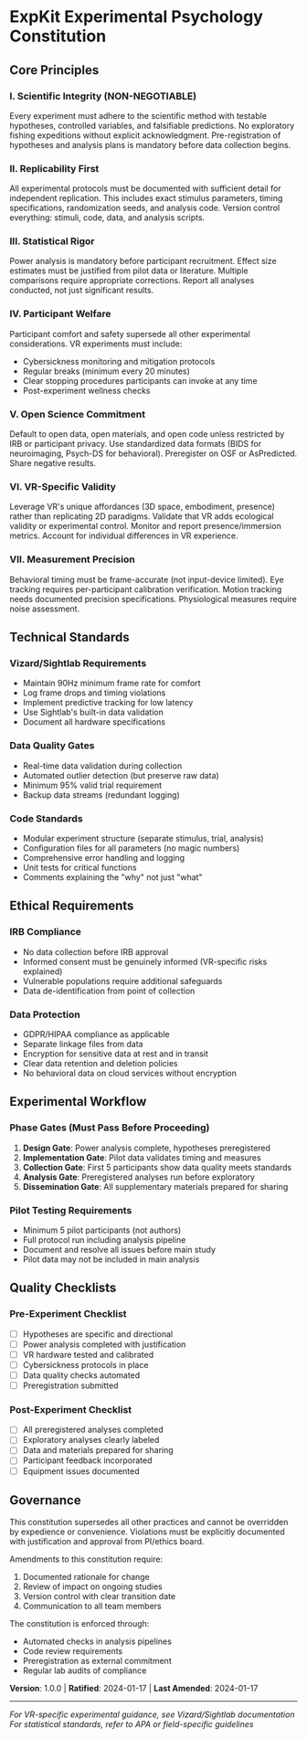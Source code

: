 # ExpKit Experimental Psychology Constitution

## Core Principles

### I. Scientific Integrity (NON-NEGOTIABLE)
Every experiment must adhere to the scientific method with testable hypotheses, controlled variables, and falsifiable predictions. No exploratory fishing expeditions without explicit acknowledgment. Pre-registration of hypotheses and analysis plans is mandatory before data collection begins.

### II. Replicability First
All experimental protocols must be documented with sufficient detail for independent replication. This includes exact stimulus parameters, timing specifications, randomization seeds, and analysis code. Version control everything: stimuli, code, data, and analysis scripts.

### III. Statistical Rigor
Power analysis is mandatory before participant recruitment. Effect size estimates must be justified from pilot data or literature. Multiple comparisons require appropriate corrections. Report all analyses conducted, not just significant results.

### IV. Participant Welfare
Participant comfort and safety supersede all other experimental considerations. VR experiments must include:
- Cybersickness monitoring and mitigation protocols
- Regular breaks (minimum every 20 minutes)
- Clear stopping procedures participants can invoke at any time
- Post-experiment wellness checks

### V. Open Science Commitment
Default to open data, open materials, and open code unless restricted by IRB or participant privacy. Use standardized data formats (BIDS for neuroimaging, Psych-DS for behavioral). Preregister on OSF or AsPredicted. Share negative results.

### VI. VR-Specific Validity
Leverage VR's unique affordances (3D space, embodiment, presence) rather than replicating 2D paradigms. Validate that VR adds ecological validity or experimental control. Monitor and report presence/immersion metrics. Account for individual differences in VR experience.

### VII. Measurement Precision
Behavioral timing must be frame-accurate (not input-device limited). Eye tracking requires per-participant calibration verification. Motion tracking needs documented precision specifications. Physiological measures require noise assessment.

## Technical Standards

### Vizard/Sightlab Requirements
- Maintain 90Hz minimum frame rate for comfort
- Log frame drops and timing violations
- Implement predictive tracking for low latency
- Use Sightlab's built-in data validation
- Document all hardware specifications

### Data Quality Gates
- Real-time data validation during collection
- Automated outlier detection (but preserve raw data)
- Minimum 95% valid trial requirement
- Backup data streams (redundant logging)

### Code Standards
- Modular experiment structure (separate stimulus, trial, analysis)
- Configuration files for all parameters (no magic numbers)
- Comprehensive error handling and logging
- Unit tests for critical functions
- Comments explaining the "why" not just "what"

## Ethical Requirements

### IRB Compliance
- No data collection before IRB approval
- Informed consent must be genuinely informed (VR-specific risks explained)
- Vulnerable populations require additional safeguards
- Data de-identification from point of collection

### Data Protection
- GDPR/HIPAA compliance as applicable
- Separate linkage files from data
- Encryption for sensitive data at rest and in transit
- Clear data retention and deletion policies
- No behavioral data on cloud services without encryption

## Experimental Workflow

### Phase Gates (Must Pass Before Proceeding)
1. **Design Gate**: Power analysis complete, hypotheses preregistered
2. **Implementation Gate**: Pilot data validates timing and measures
3. **Collection Gate**: First 5 participants show data quality meets standards
4. **Analysis Gate**: Preregistered analyses run before exploratory
5. **Dissemination Gate**: All supplementary materials prepared for sharing

### Pilot Testing Requirements
- Minimum 5 pilot participants (not authors)
- Full protocol run including analysis pipeline
- Document and resolve all issues before main study
- Pilot data may not be included in main analysis

## Quality Checklists

### Pre-Experiment Checklist
- [ ] Hypotheses are specific and directional
- [ ] Power analysis completed with justification
- [ ] VR hardware tested and calibrated
- [ ] Cybersickness protocols in place
- [ ] Data quality checks automated
- [ ] Preregistration submitted

### Post-Experiment Checklist
- [ ] All preregistered analyses completed
- [ ] Exploratory analyses clearly labeled
- [ ] Data and materials prepared for sharing
- [ ] Participant feedback incorporated
- [ ] Equipment issues documented

## Governance

This constitution supersedes all other practices and cannot be overridden by expedience or convenience. Violations must be explicitly documented with justification and approval from PI/ethics board.

Amendments to this constitution require:
1. Documented rationale for change
2. Review of impact on ongoing studies
3. Version control with clear transition date
4. Communication to all team members

The constitution is enforced through:
- Automated checks in analysis pipelines
- Code review requirements
- Preregistration as external commitment
- Regular lab audits of compliance

**Version**: 1.0.0 | **Ratified**: 2024-01-17 | **Last Amended**: 2024-01-17

---

*For VR-specific experimental guidance, see Vizard/Sightlab documentation*
*For statistical standards, refer to APA or field-specific guidelines*